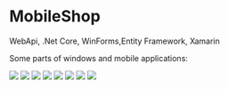 # MobileShop

WebApi, .Net Core, WinForms,Entity Framework, Xamarin

Some parts of windows and mobile applications:


![](ImagesOfApplication/LoginPageMobile.PNG)
![](ImagesOfApplication/ArtikliListMobile.PNG)
![](ImagesOfApplication/ArtikliDetailMobile.PNG)
![](ImagesOfApplication/UporediDvaArtiklaMobile.PNG)
![](ImagesOfApplication/NarudzbaMobile.PNG)
![](ImagesOfApplication/MenuMobile.PNG)
![](ImagesOfApplication/LoginWin.PNG)
![](ImagesOfApplication/WinForme.PNG)
